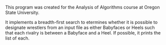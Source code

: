 This program was created for the Analysis of Algorithms course at Oregon State University.

It implements a breadth-first search to etermines whether it is possible to designate wrestlers from an input file as either Babyfaces or Heels such that each rivalry is between a Babyface and a Heel. If possible, it prints the list of each.
